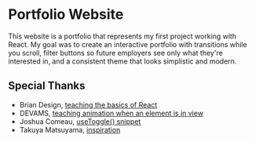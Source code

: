 # Portfolio Website
This website is a portfolio that represents my first project working with React. My goal was to create an interactive portfolio with transitions while you scroll, filter buttons so future employers see only what they're interested in, and a consistent theme that looks simplistic and modern.

## Special Thanks
- Brian Design, [teaching the basics of React](https://youtu.be/Nl54MJDR2p8)
- DEVAMS, [teaching animation when an element is in view](https://youtu.be/hkhskSrT5SY)
- Joshua Comeau, [useToggle() snippet](https://www.joshwcomeau.com/snippets/react-hooks/use-toggle/)
- Takuya Matsuyama, [inspiration](https://www.craftz.dog/)
